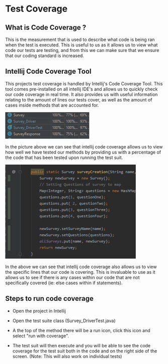 # Test Coverage
## What is Code Coverage ?
This is the measurement that is used to describe what code is being ran when the test is executed. This is useful to us as it allows us to view what code our tests are testing, and from this we can make sure that we ensure that our coding standard is increased.

## Intellij Code Coverage Tool
This projects test coverage is handled by Intellij's Code Coverage Tool. This tool comes pre-installed on all intellij IDE's and allows us to quickly check our code coverage in real time. It also provides us with useful information relating to the amount of lines our tests cover, as well as the amount of cases inside methods that are accounted for.

![Coverage](coverage-per.png)

In the picture above we can see that intellij code coverage allows us to view how well we have tested our methods by providing us with a percentage of the code that has been tested upon running the test suit.

![Line Coverage](line-cover.png)

In the above we can see that intellij code coverage also allows us to view the specific lines that our code is covering. This is invaluable to use as it allows us to see if there is any cases within our code that are not specifically covered (ie: else cases within if statements).

## Steps to run code coverage

- Open the project in Intellij

- Open the test suite class (Survey_DriverTest.java)

- A the top of the method there will be a run icon, click this icon and select "run with coverage".

- The test suit will then execute and you will be able to see the code coverage for the test suit both in the code and on the right side of the screen. (Note: This will also work on individual tests)